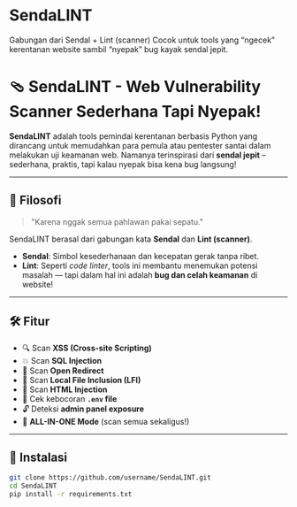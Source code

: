 # SendaLINT
Gabungan dari Sendal + Lint (scanner) Cocok untuk tools yang “ngecek” kerentanan website sambil “nyepak” bug kayak sendal jepit.

# 🩴 SendaLINT - Web Vulnerability Scanner Sederhana Tapi Nyepak!

**SendaLINT** adalah tools pemindai kerentanan berbasis Python yang dirancang untuk memudahkan para pemula atau pentester santai dalam melakukan uji keamanan web. Namanya terinspirasi dari **sendal jepit** – sederhana, praktis, tapi kalau nyepak bisa kena bug langsung!

---

## 🧠 Filosofi

> "Karena nggak semua pahlawan pakai sepatu."

SendaLINT berasal dari gabungan kata **Sendal** dan **Lint (scanner)**.
- **Sendal**: Simbol kesederhanaan dan kecepatan gerak tanpa ribet.
- **Lint**: Seperti *code linter*, tools ini membantu menemukan potensi masalah — tapi dalam hal ini adalah **bug dan celah keamanan** di website!

---

## 🛠️ Fitur

- 🔍 Scan **XSS (Cross-site Scripting)**
- 💥 Scan **SQL Injection**
- 🔁 Scan **Open Redirect**
- 📂 Scan **Local File Inclusion (LFI)**
- 🧬 Scan **HTML Injection**
- 🧾 Cek kebocoran **`.env` file**
- 🔓 Deteksi **admin panel exposure**
- 🧨 **ALL-IN-ONE Mode** (scan semua sekaligus!)

---

## 🚀 Instalasi

```bash
git clone https://github.com/username/SendaLINT.git
cd SendaLINT
pip install -r requirements.txt
